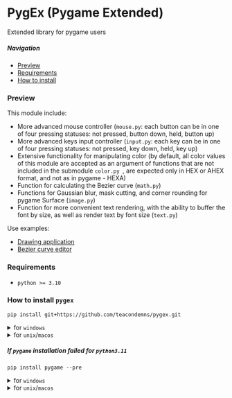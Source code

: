 # PygEx (Pygame Extended)
Extended library for pygame users

##### Navigation
- [Preview](#preview)
- [Requirements](#requirements)
- [How to install](#how-to-install-pygex)

### Preview
This module include:
- More advanced mouse controller (`mouse.py`: each button can be in one of four pressing statuses: not pressed, button down, held, button up)
- More advanced keys input controller (`input.py`: each key can be in one of four pressing statuses: not pressed, key down, held, key up)
- Extensive functionality for manipulating color (by default, all color values of this module are accepted as an argument of functions that are not included in the submodule `color.py `, are expected only in HEX or AHEX format, and not as in pygame - HEXA)
- Function for calculating the Bezier curve (`math.py`)
- Functions for Gaussian blur, mask cutting, and corner rounding for pygame Surface (`image.py`)
- Function for more convenient text rendering, with the ability to buffer the font by size, as well as render text by font size (`text.py`)

Use examples:
- [Drawing application](https://github.com/teacondemns/upaint)
- [Bezier curve editor](https://github.com/teacondemns/bezier-curve)

### Requirements
- `python >= 3.10`

### How to install `pygex`
```
pip install git+https://github.com/teacondemns/pygex.git
```

<details>
  <summary>for <code>windows</code></summary>
  

```
py -m pip install git+https://github.com/teacondemns/pygex.git
```
</details>

<details>
  <summary>for <code>unix</code>/<code>macos</code></summary>
  

```
python3 -m pip install git+https://github.com/teacondemns/pygex.git
```
</details>

##### If `pygame` installation failed for `python3.11`
```
pip install pygame --pre
```

<details>
  <summary>for <code>windows</code></summary>
  

```
py -m pip install pygame --pre
```
</details>

<details>
  <summary>for <code>unix</code>/<code>macos</code></summary>
  

```
python3 -m pip install pygame --pre
```
</details>
